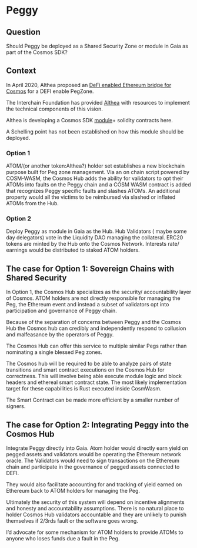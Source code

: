 # Peggy

## Question

Should Peggy be deployed as a Shared Security Zone or module in Gaia as part of the Cosmos SDK?

## Context

In April 2020, Althea proposed an [DeFi enabled Ethereum bridge for Cosmos](https://blog.althea.net/defi-enabled-ethereum-bridge-for-cosmos/) for a DEFI enable PegZone.

The Interchain Foundation has provided [Althea](https://blog.althea.net/solid-foundations-for-peggy/) with resources to implement the technical components of this vision.

Althea is developing a Cosmos SDK [module](https://github.com/cosmos/peggy/tree/althea-peggy)+ solidity contracts here.

A Schelling point has not been established on how this module should be deployed.

### Option 1

 ATOM/(or another token:Althea?) holder set establishes a new blockchain purpose built for Peg zone management.  Via an on chain script powered by COSM-WASM, the Cosmos Hub adds the ability for validators to opt their ATOMs into faults on the Peggy chain and a COSM WASM contract is added that recognizes Peggy specific faults and slashes ATOMs. An additional property would all the victims to be reimbursed via slashed or inflated ATOMs from the Hub.

### Option 2

Deploy Peggy as module in Gaia as the Hub. Hub Validators ( maybe some day delegators) vote in the Liquidity DAO managing the collateral. ERC20 tokens are minted by the Hub onto the Cosmos Network. Interests rate/ earnings  would be distributed to staked ATOM holders.

## The case for Option 1: Sovereign Chains with Shared Security

In Option 1, the Cosmos Hub specializes as the security/ accountability layer of Cosmos. ATOM holders are not directly responsible for managing the Peg, the Ethereum event and instead a subset of validators opt into participation and governance of Peggy chain.

Because of the separation of concerns between Peggy and the Cosmos Hub the Cosmos hub can credibly and independently respond to collusion and malfeasance by the operators of Peggy.

The Cosmos Hub can offer this service to multiple similar Pegs rather than nominating a single blessed Peg zones.

The Cosmos hub will be required to be able to analyze pairs of state transitions and smart contract executions on the Cosmos Hub for correctness. This will involve being able execute module logic and block headers and ethereal smart contract state. The most likely implementation target for these capabilities is Rust  executed inside CosmWasm.

The Smart Contract can be made more efficient by a smaller number of signers.

## The case for Option 2: Integrating Peggy into the Cosmos Hub

Integrate Peggy directly into Gaia. Atom holder would directly earn yield on pegged assets and validators would be operating the Ethereum network oracle.  The Validators would need to sign transactions on the Ethereum chain and participate in the governance of pegged assets connected to DEFI.

They would also facilitate accounting for and tracking of yield earned on Ethereum back to ATOM holders for managing the Peg.

Ultimately the security of this system will depend on incentive alignments and honesty and accountability assumptions. There is no natural place to holder Cosmos Hub validators accountable and they are unlikely to punish themselves if 2/3rds fault or the software goes wrong.

I’d advocate for some mechanism for ATOM holders to provide ATOMs to anyone who loses funds due a fault in the Peg.
